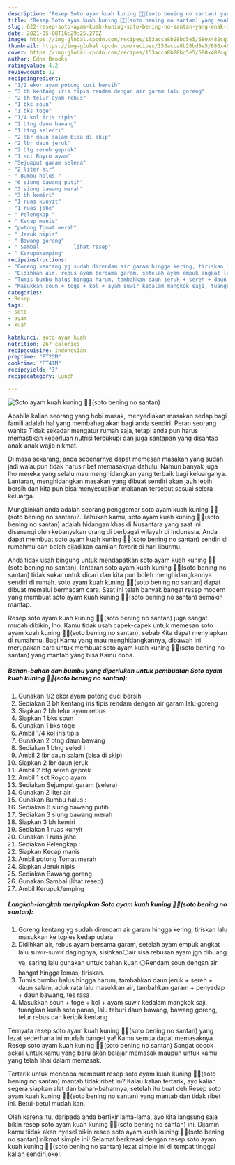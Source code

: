 ```yaml
---
description: "Resep Soto ayam kuah kuning 🍜🍜(soto bening no santan) yang enak dan Mudah Dibuat"
title: "Resep Soto ayam kuah kuning 🍜🍜(soto bening no santan) yang enak dan Mudah Dibuat"
slug: 622-resep-soto-ayam-kuah-kuning-soto-bening-no-santan-yang-enak-dan-mudah-dibuat
date: 2021-05-08T16:29:25.270Z
image: https://img-global.cpcdn.com/recipes/153acca8b28bd5e5/680x482cq70/soto-ayam-kuah-kuning-🍜🍜soto-bening-no-santan-foto-resep-utama.jpg
thumbnail: https://img-global.cpcdn.com/recipes/153acca8b28bd5e5/680x482cq70/soto-ayam-kuah-kuning-🍜🍜soto-bening-no-santan-foto-resep-utama.jpg
cover: https://img-global.cpcdn.com/recipes/153acca8b28bd5e5/680x482cq70/soto-ayam-kuah-kuning-🍜🍜soto-bening-no-santan-foto-resep-utama.jpg
author: Edna Brooks
ratingvalue: 4.2
reviewcount: 12
recipeingredient:
- "1/2 ekor ayam potong cuci bersih"
- "3 bh kentang iris tipis rendam dengan air garam lalu goreng"
- "2 bh telur ayam rebus"
- "1 bks soun"
- "1 bks toge"
- "1/4 kol iris tipis"
- "2 btng daun bawang"
- "1 btng seledri"
- "2 lbr daun salam bisa di skip"
- "2 lbr daun jeruk"
- "2 btg sereh geprek"
- "1 sct Royco ayam"
- "Sejumput garam selera"
- "2 liter air"
- " Bumbu halus "
- "6 siung bawang putih"
- "3 siung bawang merah"
- "3 bh kemiri"
- "1 ruas kunyit"
- "1 ruas jahe"
- " Pelengkap "
- " Kecap manis"
- "potong Tomat merah"
- " Jeruk nipis"
- " Bawang goreng"
- " Sambal           lihat resep"
- " Kerupukemping"
recipeinstructions:
- "Goreng kentang yg sudah direndam air garam hingga kering, tiriskan lalu masukkan ke toples kedap udara"
- "Didihkan air, rebus ayam bersama garam, setelah ayam empuk angkat lalu suwir-suwir dagingnya, sisihkan⚪air sisa rebusan ayam jgn dibuang ya, saring lalu gunakan untuk bahan kuah ⚪Rendam soun dengan air hangat hingga lemas, tiriskan."
- "Tumis bumbu halus hingga harum, tambahkan daun jeruk + sereh + daun salam, aduk rata lalu masukkan air, tambahkan garam + penyedap + daun bawang, tes rasa"
- "Masukkan soun + toge + kol + ayam suwir kedalam mangkok saji, tuangkan kuah soto panas, lalu taburi daun bawang, bawang goreng, telur rebus dan keripik kentang"
categories:
- Resep
tags:
- soto
- ayam
- kuah

katakunci: soto ayam kuah 
nutrition: 267 calories
recipecuisine: Indonesian
preptime: "PT25M"
cooktime: "PT41M"
recipeyield: "3"
recipecategory: Lunch

---
```



![Soto ayam kuah kuning 🍜🍜(soto bening no santan)](https://img-global.cpcdn.com/recipes/153acca8b28bd5e5/680x482cq70/soto-ayam-kuah-kuning-🍜🍜soto-bening-no-santan-foto-resep-utama.jpg)

Apabila kalian seorang yang hobi masak, menyediakan masakan sedap bagi famili adalah hal yang membahagiakan bagi anda sendiri. Peran seorang  wanita Tidak sekadar mengatur rumah saja, tetapi anda pun harus memastikan keperluan nutrisi tercukupi dan juga santapan yang disantap anak-anak wajib nikmat.

Di masa  sekarang, anda sebenarnya dapat memesan masakan yang sudah jadi walaupun tidak harus ribet memasaknya dahulu. Namun banyak juga lho mereka yang selalu mau menghidangkan yang terbaik bagi keluarganya. Lantaran, menghidangkan masakan yang dibuat sendiri akan jauh lebih bersih dan kita pun bisa menyesuaikan makanan tersebut sesuai selera keluarga. 



Mungkinkah anda adalah seorang penggemar soto ayam kuah kuning 🍜🍜(soto bening no santan)?. Tahukah kamu, soto ayam kuah kuning 🍜🍜(soto bening no santan) adalah hidangan khas di Nusantara yang saat ini disenangi oleh kebanyakan orang di berbagai wilayah di Indonesia. Anda dapat membuat soto ayam kuah kuning 🍜🍜(soto bening no santan) sendiri di rumahmu dan boleh dijadikan camilan favorit di hari liburmu.

Anda tidak usah bingung untuk mendapatkan soto ayam kuah kuning 🍜🍜(soto bening no santan), lantaran soto ayam kuah kuning 🍜🍜(soto bening no santan) tidak sukar untuk dicari dan kita pun boleh menghidangkannya sendiri di rumah. soto ayam kuah kuning 🍜🍜(soto bening no santan) dapat dibuat memalui bermacam cara. Saat ini telah banyak banget resep modern yang membuat soto ayam kuah kuning 🍜🍜(soto bening no santan) semakin mantap.

Resep soto ayam kuah kuning 🍜🍜(soto bening no santan) juga sangat mudah dibikin, lho. Kamu tidak usah capek-capek untuk memesan soto ayam kuah kuning 🍜🍜(soto bening no santan), sebab Kita dapat menyiapkan di rumahmu. Bagi Kamu yang mau menghidangkannya, dibawah ini merupakan cara untuk membuat soto ayam kuah kuning 🍜🍜(soto bening no santan) yang mantab yang bisa Kamu coba.

<!--inarticleads1-->

##### Bahan-bahan dan bumbu yang diperlukan untuk pembuatan Soto ayam kuah kuning 🍜🍜(soto bening no santan):

1. Gunakan 1/2 ekor ayam potong cuci bersih
1. Sediakan 3 bh kentang iris tipis rendam dengan air garam lalu goreng
1. Siapkan 2 bh telur ayam rebus
1. Siapkan 1 bks soun
1. Gunakan 1 bks toge
1. Ambil 1/4 kol iris tipis
1. Gunakan 2 btng daun bawang
1. Sediakan 1 btng seledri
1. Ambil 2 lbr daun salam (bisa di skip)
1. Siapkan 2 lbr daun jeruk
1. Ambil 2 btg sereh geprek
1. Ambil 1 sct Royco ayam
1. Sediakan Sejumput garam (selera)
1. Gunakan 2 liter air
1. Gunakan  Bumbu halus :
1. Sediakan 6 siung bawang putih
1. Sediakan 3 siung bawang merah
1. Siapkan 3 bh kemiri
1. Sediakan 1 ruas kunyit
1. Gunakan 1 ruas jahe
1. Sediakan  Pelengkap :
1. Siapkan  Kecap manis
1. Ambil potong Tomat merah
1. Siapkan  Jeruk nipis
1. Sediakan  Bawang goreng
1. Gunakan  Sambal           (lihat resep)
1. Ambil  Kerupuk/emping




<!--inarticleads2-->

##### Langkah-langkah menyiapkan Soto ayam kuah kuning 🍜🍜(soto bening no santan):

1. Goreng kentang yg sudah direndam air garam hingga kering, tiriskan lalu masukkan ke toples kedap udara
1. Didihkan air, rebus ayam bersama garam, setelah ayam empuk angkat lalu suwir-suwir dagingnya, sisihkan⚪air sisa rebusan ayam jgn dibuang ya, saring lalu gunakan untuk bahan kuah ⚪Rendam soun dengan air hangat hingga lemas, tiriskan.
1. Tumis bumbu halus hingga harum, tambahkan daun jeruk + sereh + daun salam, aduk rata lalu masukkan air, tambahkan garam + penyedap + daun bawang, tes rasa
1. Masukkan soun + toge + kol + ayam suwir kedalam mangkok saji, tuangkan kuah soto panas, lalu taburi daun bawang, bawang goreng, telur rebus dan keripik kentang




Ternyata resep soto ayam kuah kuning 🍜🍜(soto bening no santan) yang lezat sederhana ini mudah banget ya! Kamu semua dapat memasaknya. Resep soto ayam kuah kuning 🍜🍜(soto bening no santan) Sangat cocok sekali untuk kamu yang baru akan belajar memasak maupun untuk kamu yang telah lihai dalam memasak.

Tertarik untuk mencoba membuat resep soto ayam kuah kuning 🍜🍜(soto bening no santan) mantab tidak ribet ini? Kalau kalian tertarik, ayo kalian segera siapkan alat dan bahan-bahannya, setelah itu buat deh Resep soto ayam kuah kuning 🍜🍜(soto bening no santan) yang mantab dan tidak ribet ini. Betul-betul mudah kan. 

Oleh karena itu, daripada anda berfikir lama-lama, ayo kita langsung saja bikin resep soto ayam kuah kuning 🍜🍜(soto bening no santan) ini. Dijamin kamu tiidak akan nyesel bikin resep soto ayam kuah kuning 🍜🍜(soto bening no santan) nikmat simple ini! Selamat berkreasi dengan resep soto ayam kuah kuning 🍜🍜(soto bening no santan) lezat simple ini di tempat tinggal kalian sendiri,oke!.

